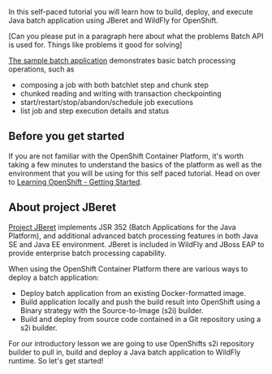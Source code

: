In this self-paced tutorial you will learn how to build, deploy, and execute Java batch application
 using JBeret and WildFly for OpenShift. 
 
 [Can you please put in a paragraph here about what the problems Batch API is used for. Things like problems it good for solving]

 
 [The sample batch application](https://github.com/jberet/intro-jberet)
 demonstrates basic batch processing operations, such as
  
 * composing a job with both batchlet step and chunk step
 * chunked reading and writing with transaction checkpointing
 * start/restart/stop/abandon/schedule job executions
 * list job and step execution details and status
 
## Before you get started

If you are not familiar with the OpenShift Container Platform, it's worth taking a few minutes to understand the basics of the platform as well as the environment that you will be using for this self paced tutorial.  Head on over to [Learning OpenShift - Getting Started](https://learn.openshift.com/introduction/getting-started/).

## About project JBeret

[Project JBeret](https://github.com/jberet/jsr352) implements
JSR 352 (Batch Applications for the Java Platform), and additional
advanced batch processing features in both Java SE and Java EE
environment. JBeret is included in WildFly and JBoss EAP to provide
enterprise batch processing capability.


When using the OpenShift Container Platform there are various ways to deploy a batch application:

* Deploy batch application from an existing Docker-formatted image.
* Build application locally and push the build result into OpenShift using a Binary strategy with the Source-to-Image (s2i) builder.
* Build and deploy from source code contained in a Git repository using a s2i builder.

For our introductory lesson we are going to use OpenShifts s2i repository builder to pull in, build and deploy a Java batch application to WildFly runtime. So let's get started!

